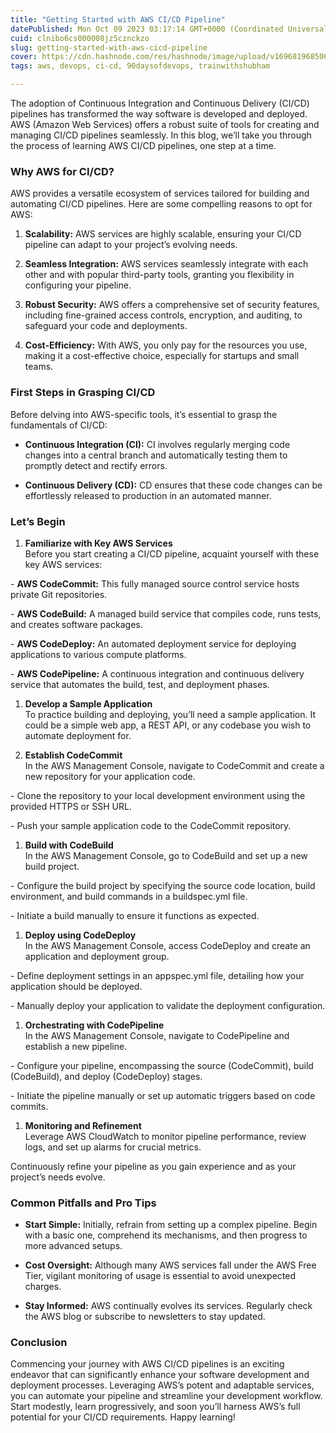 ```yaml
---
title: "Getting Started with AWS CI/CD Pipeline"
datePublished: Mon Oct 09 2023 03:17:14 GMT+0000 (Coordinated Universal Time)
cuid: clnibo6cs000008jz5cznckzo
slug: getting-started-with-aws-cicd-pipeline
cover: https://cdn.hashnode.com/res/hashnode/image/upload/v1696819685064/02ba3e01-3786-4dd4-aae7-4c9de414e07b.png
tags: aws, devops, ci-cd, 90daysofdevops, trainwithshubham

---
```


The adoption of Continuous Integration and Continuous Delivery (CI/CD) pipelines has transformed the way software is developed and deployed. AWS (Amazon Web Services) offers a robust suite of tools for creating and managing CI/CD pipelines seamlessly. In this blog, we’ll take you through the process of learning AWS CI/CD pipelines, one step at a time.

### **Why AWS for CI/CD?**

AWS provides a versatile ecosystem of services tailored for building and automating CI/CD pipelines. Here are some compelling reasons to opt for AWS:

1. **Scalability:** AWS services are highly scalable, ensuring your CI/CD pipeline can adapt to your project’s evolving needs.
    
2. **Seamless Integration:** AWS services seamlessly integrate with each other and with popular third-party tools, granting you flexibility in configuring your pipeline.
    
3. **Robust Security:** AWS offers a comprehensive set of security features, including fine-grained access controls, encryption, and auditing, to safeguard your code and deployments.
    
4. **Cost-Efficiency:** With AWS, you only pay for the resources you use, making it a cost-effective choice, especially for startups and small teams.
    

### First Steps in Grasping CI/CD

Before delving into AWS-specific tools, it’s essential to grasp the fundamentals of CI/CD:

* **Continuous Integration (CI):** CI involves regularly merging code changes into a central branch and automatically testing them to promptly detect and rectify errors.
    
* **Continuous Delivery (CD):** CD ensures that these code changes can be effortlessly released to production in an automated manner.
    

### Let’s Begin

1. **Familiarize with Key AWS Services**  
    Before you start creating a CI/CD pipeline, acquaint yourself with these key AWS services:
    

\- **AWS CodeCommit:** This fully managed source control service hosts private Git repositories.

\- **AWS CodeBuild:** A managed build service that compiles code, runs tests, and creates software packages.

\- **AWS CodeDeploy:** An automated deployment service for deploying applications to various compute platforms.

\- **AWS CodePipeline:** A continuous integration and continuous delivery service that automates the build, test, and deployment phases.

1. **Develop a Sample Application**  
    To practice building and deploying, you’ll need a sample application. It could be a simple web app, a REST API, or any codebase you wish to automate deployment for.
    
2. **Establish CodeCommit**  
    In the AWS Management Console, navigate to CodeCommit and create a new repository for your application code.
    

\- Clone the repository to your local development environment using the provided HTTPS or SSH URL.

\- Push your sample application code to the CodeCommit repository.

1. **Build with CodeBuild**  
    In the AWS Management Console, go to CodeBuild and set up a new build project.
    

\- Configure the build project by specifying the source code location, build environment, and build commands in a buildspec.yml file.

\- Initiate a build manually to ensure it functions as expected.

1. **Deploy using CodeDeploy**  
    In the AWS Management Console, access CodeDeploy and create an application and deployment group.
    

\- Define deployment settings in an appspec.yml file, detailing how your application should be deployed.

\- Manually deploy your application to validate the deployment configuration.

1. **Orchestrating with CodePipeline**  
    In the AWS Management Console, navigate to CodePipeline and establish a new pipeline.
    

\- Configure your pipeline, encompassing the source (CodeCommit), build (CodeBuild), and deploy (CodeDeploy) stages.

\- Initiate the pipeline manually or set up automatic triggers based on code commits.

1. **Monitoring and Refinement**  
    Leverage AWS CloudWatch to monitor pipeline performance, review logs, and set up alarms for crucial metrics.
    

Continuously refine your pipeline as you gain experience and as your project’s needs evolve.

### Common Pitfalls and Pro Tips

* **Start Simple:** Initially, refrain from setting up a complex pipeline. Begin with a basic one, comprehend its mechanisms, and then progress to more advanced setups.
    
* **Cost Oversight:** Although many AWS services fall under the AWS Free Tier, vigilant monitoring of usage is essential to avoid unexpected charges.
    
* **Stay Informed:** AWS continually evolves its services. Regularly check the AWS blog or subscribe to newsletters to stay updated.
    

### Conclusion

Commencing your journey with AWS CI/CD pipelines is an exciting endeavor that can significantly enhance your software development and deployment processes. Leveraging AWS’s potent and adaptable services, you can automate your pipeline and streamline your development workflow. Start modestly, learn progressively, and soon you’ll harness AWS’s full potential for your CI/CD requirements. Happy learning!